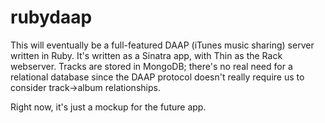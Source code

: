 rubydaap
========

This will eventually be a full-featured DAAP (iTunes music sharing)
server written in Ruby. It's written as a Sinatra app, with Thin as
the Rack webserver. Tracks are stored in MongoDB; there's no
real need for a relational database since the DAAP protocol doesn't
really require us to consider track->album relationships.

Right now, it's just a mockup for the future app.

